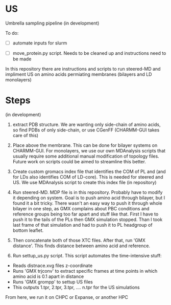 # US
Umbrella sampling pipeline (in development)

To do:
- [ ] automate inputs for slurm 
- [ ] move_protein.py script. Needs to be cleaned up and instructions need to be made


In this repository there are instructions and scripts to run steered-MD and impliment US on amino acids permiating membranes (bilayers and LD monolayers)

# Steps
(in development)
1) extract PDB structure. We are wanting only side-chain of amino acids, so find PDBs of only side-chain, or use CGenFF (CHARMM-GUI takes care of this)

2) Place above the membrane. This can be done for bilayer systems on CHARMM-GUI. For monolayers, we use our own MDAnalysis scripts that usually require some additional manual modification of topology files. Future work on scripts could be aimed to streamline this better.

3) Create custom gromacs index file that identifies the COM of PL and (and for LDs also identifies COM of LD-core). This is needed for steered and US. We use MDAnalysis script to create this index file (in repository)

4) Run steered-MD. MDP file is in this repository. Probably have to modify it depending on system. Goal is to push amino acid through bilayer, but I found it a bit tricky. There wasn't an easy way to push it through whole bilayer in one step, as GMX complains about PBC conditions and reference groups being too far apart and stuff like that. First I have to push it to the tails of the PLs then GMX simulation stopped. Than I took last frame of that simulation and had to push it to PL headgroup of bottom leaflet. 

5) Then concatenate both of those XTC files. After that, run 'GMX distance'. This finds distance between amino acid and reference.

6) Run settup_us.py script. This script automates the time-intensive stuff:
  - Reads distnace.xvg files z-coordinate
  - Runs 'GMX trjconv' to extract specific frames at time points in which amino acid is 0.1 apart in distance
  - Runs 'GMX grompp' to settup US files
  - This outputs 1.tpr, 2.tpr, 3.tpr, .... n.tpr for the US simulations

From here, we run it on CHPC or Expanse, or another HPC 
